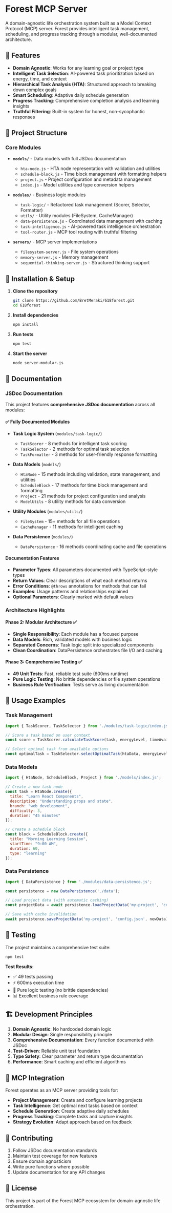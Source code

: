 # Forest MCP Server

A domain-agnostic life orchestration system built as a Model Context Protocol (MCP) server. Forest provides intelligent task management, scheduling, and progress tracking through a modular, well-documented architecture.

## 🌟 Features

- **Domain Agnostic**: Works for any learning goal or project type
- **Intelligent Task Selection**: AI-powered task prioritization based on energy, time, and context
- **Hierarchical Task Analysis (HTA)**: Structured approach to breaking down complex goals
- **Smart Scheduling**: Adaptive daily schedule generation
- **Progress Tracking**: Comprehensive completion analysis and learning insights
- **Truthful Filtering**: Built-in system for honest, non-sycophantic responses

## 📁 Project Structure

### Core Modules

- **`models/`** - Data models with full JSDoc documentation
  - `hta-node.js` - HTA node representation with validation and utilities
  - `schedule-block.js` - Time block management with formatting helpers
  - `project.js` - Project configuration and metadata management
  - `index.js` - Model utilities and type conversion helpers

- **`modules/`** - Business logic modules
  - `task-logic/` - Refactored task management (Scorer, Selector, Formatter)
  - `utils/` - Utility modules (FileSystem, CacheManager)
  - `data-persistence.js` - Coordinated data management with caching
  - `task-intelligence.js` - AI-powered task intelligence orchestration
  - `tool-router.js` - MCP tool routing with truthful filtering

- **`servers/`** - MCP server implementations
  - `filesystem-server.js` - File system operations
  - `memory-server.js` - Memory management
  - `sequential-thinking-server.js` - Structured thinking support

## 🔧 Installation & Setup

1. **Clone the repository**
   ```bash
   git clone https://github.com/BretMeraki/618forest.git
   cd 618forest
   ```

2. **Install dependencies**
   ```bash
   npm install
   ```

3. **Run tests**
   ```bash
   npm test
   ```

4. **Start the server**
   ```bash
   node server-modular.js
   ```

## 📖 Documentation

### JSDoc Documentation

This project features **comprehensive JSDoc documentation** across all modules:

#### ✅ Fully Documented Modules

- **Task Logic System** (`modules/task-logic/`)
  - `TaskScorer` - 8 methods for intelligent task scoring
  - `TaskSelector` - 2 methods for optimal task selection  
  - `TaskFormatter` - 3 methods for user-friendly response formatting

- **Data Models** (`models/`)
  - `HtaNode` - 15 methods including validation, state management, and utilities
  - `ScheduleBlock` - 17 methods for time block management and formatting
  - `Project` - 21 methods for project configuration and analysis
  - `ModelUtils` - 8 utility methods for data conversion

- **Utility Modules** (`modules/utils/`)
  - `FileSystem` - 15+ methods for all file operations
  - `CacheManager` - 11 methods for intelligent caching

- **Data Persistence** (`modules/`)
  - `DataPersistence` - 16 methods coordinating cache and file operations

#### Documentation Features

- **Parameter Types**: All parameters documented with TypeScript-style types
- **Return Values**: Clear descriptions of what each method returns
- **Error Conditions**: `@throws` annotations for methods that can fail
- **Examples**: Usage patterns and relationships explained
- **Optional Parameters**: Clearly marked with default values

### Architecture Highlights

#### Phase 2: Modular Architecture ✅
- **Single Responsibility**: Each module has a focused purpose
- **Data Models**: Rich, validated models with business logic
- **Separated Concerns**: Task logic split into specialized components
- **Clean Coordination**: DataPersistence orchestrates file I/O and caching

#### Phase 3: Comprehensive Testing ✅
- **49 Unit Tests**: Fast, reliable test suite (600ms runtime)
- **Pure Logic Testing**: No brittle dependencies or file system operations
- **Business Rule Verification**: Tests serve as living documentation

## 🚀 Usage Examples

### Task Management
```javascript
import { TaskScorer, TaskSelector } from './modules/task-logic/index.js';

// Score a task based on user context
const score = TaskScorer.calculateTaskScore(task, energyLevel, timeAvailable, context, projectContext);

// Select optimal task from available options
const optimalTask = TaskSelector.selectOptimalTask(htaData, energyLevel, timeAvailable, context, projectContext);
```

### Data Models
```javascript
import { HtaNode, ScheduleBlock, Project } from './models/index.js';

// Create a new task node
const task = HtaNode.create({
  title: "Learn React Components",
  description: "Understanding props and state",
  branch: "web_development",
  difficulty: 3,
  duration: "45 minutes"
});

// Create a schedule block
const block = ScheduleBlock.create({
  title: "Morning Learning Session",
  startTime: "9:00 AM",
  duration: 60,
  type: "learning"
});
```

### Data Persistence
```javascript
import { DataPersistence } from './modules/data-persistence.js';

const persistence = new DataPersistence('./data');

// Load project data (with automatic caching)
const projectData = await persistence.loadProjectData('my-project', 'config.json');

// Save with cache invalidation
await persistence.saveProjectData('my-project', 'config.json', newData);
```

## 🧪 Testing

The project maintains a comprehensive test suite:

```bash
npm test
```

**Test Results:**
- ✅ 49 tests passing
- ⚡ 600ms execution time
- 🎯 Pure logic testing (no brittle dependencies)
- 📊 Excellent business rule coverage

## 🏗️ Development Principles

1. **Domain Agnostic**: No hardcoded domain logic
2. **Modular Design**: Single responsibility principle
3. **Comprehensive Documentation**: Every function documented with JSDoc
4. **Test-Driven**: Reliable unit test foundation
5. **Type Safety**: Clear parameter and return type documentation
6. **Performance**: Smart caching and efficient algorithms

## 🔄 MCP Integration

Forest operates as an MCP server providing tools for:

- **Project Management**: Create and configure learning projects
- **Task Intelligence**: Get optimal next tasks based on context
- **Schedule Generation**: Create adaptive daily schedules
- **Progress Tracking**: Complete tasks and capture insights
- **Strategy Evolution**: Adapt approach based on feedback

## 📝 Contributing

1. Follow JSDoc documentation standards
2. Maintain test coverage for new features
3. Ensure domain agnosticism
4. Write pure functions where possible
5. Update documentation for any API changes

## 📄 License

This project is part of the Forest MCP ecosystem for domain-agnostic life orchestration. 